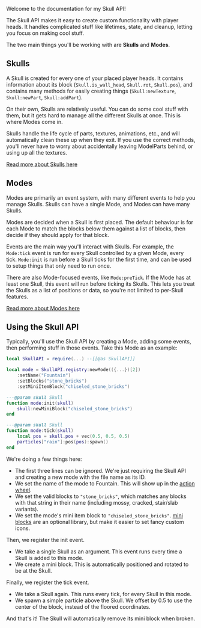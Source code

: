 Welcome to the documentation for my Skull API!

The Skull API makes it easy to create custom functionality with player heads. It handles complicated stuff like lifetimes, state, and cleanup, letting you focus on making cool stuff.

The two main things you'll be working with are **Skulls** and **Modes**.
## Skulls
A Skull is created for every one of your placed player heads. It contains information about its block (`Skull.is_wall_head`, `Skull.rot`, `Skull.pos`), and contains many methods for easily creating things (`Skull:newTexture`, `Skull:newPart`, `Skull:addPart`).

On their own, Skulls are relatively useful. You can do some cool stuff with them, but it gets hard to manage all the different Skulls at once. This is where Modes come in.

Skulls handle the life cycle of parts, textures, animations, etc., and will automatically clean these up when they exit. If you use the correct methods, you'll never have to worry about accidentally leaving ModelParts behind, or using up all the textures.

[Read more about Skulls here](/skulls)
## Modes
Modes are primarily an event system, with many different events to help you manage Skulls. Skulls can have a single Mode, and Modes can have many Skulls.

Modes are decided when a Skull is first placed. The default behaviour is for each Mode to match the blocks below them against a list of blocks, then decide if they should apply for that block.

Events are the main way you'll interact with Skulls. For example, the `Mode:tick` event is run for every Skull controlled by a given Mode, every tick. `Mode:init` is run before a Skull ticks for the first time, and can be used to setup things that only need to run once.

There are also Mode-focused events, like `Mode:preTick`. If the Mode has at least one Skull, this event will run before ticking its Skulls. This lets you treat the Skulls as a list of positions or data, so you're not limited to per-Skull features.

[Read more about Modes here](/modes)
## Using the Skull API
Typically, you'll use the Skull API by creating a Mode, adding some events, then performing stuff in those events. Take this Mode as an example:
```lua
local SkullAPI = require(...) --[[@as SkullAPI]]

local mode = SkullAPI.registry:newMode(({...})[2])
    :setName("Fountain")
    :setBlocks("stone_bricks")
    :setMiniItemBlock("chiseled_stone_bricks")

---@param skull Skull
function mode:init(skull)
    skull:newMiniBlock("chiseled_stone_bricks")
end

---@param skull Skull
function mode:tick(skull)
    local pos = skull.pos + vec(0.5, 0.5, 0.5)
    particles["rain"]:pos(pos):spawn()
end
```
We're doing a few things here:
- The first three lines can be ignored. We're just requiring the Skull API and creating a new mode with the file name as its ID.
- We set the name of the mode to Fountain. This will show up in the [action wheel](/action_wheel).
- We set the valid blocks to `"stone_bricks"`, which matches any blocks with that string in their name (including mossy, cracked, stair/slab variants).
- We set the mode's mini item block to `"chiseled_stone_bricks"`. [mini blocks](/mini_blocks) are an optional library, but make it easier to set fancy custom icons.

Then, we register the init event.
- We take a single Skull as an argument. This event runs every time a Skull is added to this mode.
- We create a mini block. This is automatically positioned and rotated to be at the Skull.

Finally, we register the tick event.
- We take a Skull again. This runs every tick, for every Skull in this mode.
- We spawn a simple particle above the Skull. We offset by 0.5 to use the center of the block, instead of the floored coordinates.

And that's it! The Skull will automatically remove its mini block when broken.